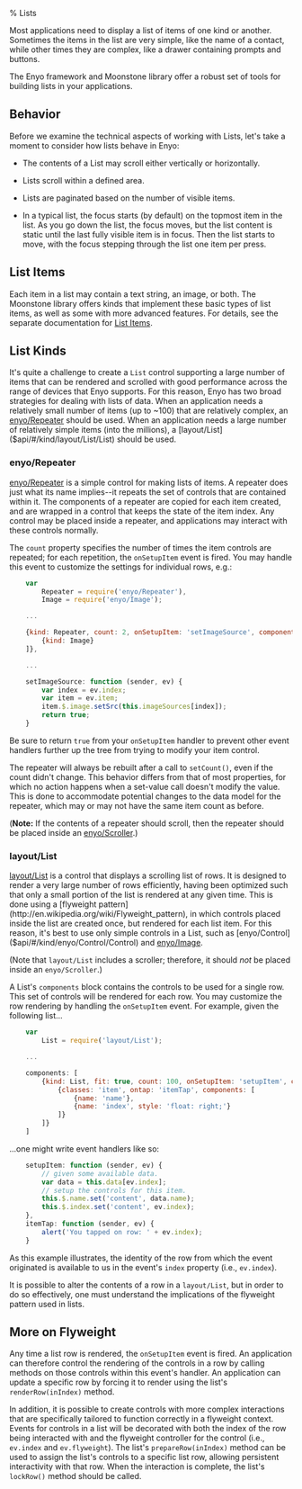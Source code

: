 % Lists

Most applications need to display a list of items of one kind or another.
Sometimes the items in the list are very simple, like the name of a contact,
while other times they are complex, like a drawer containing prompts and
buttons.

The Enyo framework and Moonstone library offer a robust set of tools for
building lists in your applications.

## Behavior

Before we examine the technical aspects of working with Lists, let's take a
moment to consider how lists behave in Enyo:

* The contents of a List may scroll either vertically or horizontally.

* Lists scroll within a defined area.

* Lists are paginated based on the number of visible items.

* In a typical list, the focus starts (by default) on the topmost item in the
    list.  As you go down the list, the focus moves, but the list content is
    static until the last fully visible item is in focus.  Then the list starts
    to move, with the focus stepping through the list one item per press.

## List Items

Each item in a list may contain a text string, an image, or both.  The Moonstone
library offers kinds that implement these basic types of list items, as well as
some with more advanced features.  For details, see the separate documentation
for [List Items](../controls/list-items.html).

## List Kinds

It's quite a challenge to create a `List` control supporting a large number of
items that can be rendered and scrolled with good performance across the range
of devices that Enyo supports.  For this reason, Enyo has two broad strategies
for dealing with lists of data.  When an application needs a relatively small
number of items (up to ~100) that are relatively complex, an
[enyo/Repeater]($api/#/kind/enyo/Repeater/Repeater) should be used.  When an
application needs a large number of relatively simple items (into the millions),
a [layout/List]($api/#/kind/layout/List/List) should be used.

### enyo/Repeater

[enyo/Repeater]($api/#/kind/enyo/Repeater/Repeater) is a simple control for
making lists of items.  A repeater does just what its name implies--it repeats
the set of controls that are contained within it.  The components of a repeater
are copied for each item created, and are	wrapped	in a control that keeps the
state of the item index.  Any control may be placed inside a repeater, and
applications may interact with these controls normally.

The `count` property specifies the number of times the item controls are
repeated; for each repetition, the `onSetupItem` event is fired.  You may handle
this event to customize the settings for individual rows, e.g.:

```javascript
    var
        Repeater = require('enyo/Repeater'),
        Image = require('enyo/Image');

    ...

    {kind: Repeater, count: 2, onSetupItem: 'setImageSource', components: [
        {kind: Image}
    ]},

    ...

    setImageSource: function (sender, ev) {
        var index = ev.index;
        var item = ev.item;
        item.$.image.setSrc(this.imageSources[index]);
        return true;
    }
```

Be sure to return `true` from your `onSetupItem` handler to prevent other event
handlers further up the tree from trying to modify your item control.

The repeater will always be rebuilt after a call to `setCount()`, even if the
count didn't change.  This behavior differs from that of most properties, for
which no action happens when a set-value call doesn't modify the value.	 This is
done to accommodate potential changes to the data model for the repeater, which
may or may not have the same item count as before.

(**Note:** If the contents of a repeater should scroll, then the repeater should
be placed inside an [enyo/Scroller]($api/#/kind/enyo/Scroller/Scroller).)

### layout/List

[layout/List]($api/#/kind/layout/List/List) is a control that displays a
scrolling list of rows.  It is designed to render a very large number of rows
efficiently, having been optimized such that only a small portion of the list is
rendered at any given time.  This is done using a [flyweight
pattern](http://en.wikipedia.org/wiki/Flyweight_pattern), in which controls
placed inside the list are created once, but rendered for each list item.  For
this reason, it's best to use only simple controls in a List, such as
[enyo/Control]($api/#/kind/enyo/Control/Control) and
[enyo/Image]($api/#/kind/enyo/Image/Image).

(Note that `layout/List` includes a scroller; therefore, it should *not* be placed
inside an `enyo/Scroller`.)

A List's `components` block contains the controls to be used for a single row.
This set of controls will be rendered for each row.	 You may customize the row
rendering by handling the `onSetupItem` event.  For example, given the following
list...

```javascript
    var
        List = require('layout/List');

    ...

    components: [
        {kind: List, fit: true, count: 100, onSetupItem: 'setupItem', components: [
            {classes: 'item', ontap: 'itemTap', components: [
                {name: 'name'},
                {name: 'index', style: 'float: right;'}
            ]}
        ]}
    ]
```

...one might write event handlers like so:

```javascript
    setupItem: function (sender, ev) {
        // given some available data.
        var data = this.data[ev.index];
        // setup the controls for this item.
        this.$.name.set('content', data.name);
        this.$.index.set('content', ev.index);
    },
    itemTap: function (sender, ev) {
        alert('You tapped on row: ' + ev.index);
    }
```

As this example illustrates, the identity of the row from which the event
originated is available to us in the event's `index` property (i.e.,
`ev.index`).

It is possible to alter the contents of a row in a `layout/List`, but in order
to do so effectively, one must understand the implications of the flyweight
pattern used in lists.

## More on Flyweight

Any time a list row is rendered, the `onSetupItem` event is fired.  An
application can therefore control the rendering of the controls in a row by
calling methods on those controls within this event's handler.  An application
can update a specific row by forcing it to render using the list's
`renderRow(inIndex)` method.

In addition, it is possible to create controls with more complex interactions
that are specifically tailored to function correctly in a flyweight context.
Events for controls in a list will be decorated with both the index of the row
being interacted with and the flyweight controller for the control (i.e.,
`ev.index` and `ev.flyweight`).  The list's `prepareRow(inIndex)` method
can be used to assign the list's controls to a specific list row, allowing
persistent interactivity with that row.  When the interaction is complete, the
list's `lockRow()` method should be called.

